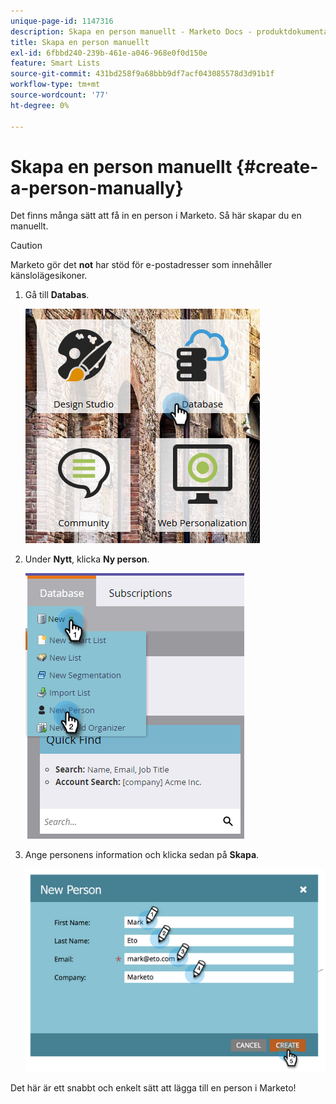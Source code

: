 ```yaml
---
unique-page-id: 1147316
description: Skapa en person manuellt - Marketo Docs - produktdokumentation
title: Skapa en person manuellt
exl-id: 6fbbd240-239b-461e-a046-968e0f0d150e
feature: Smart Lists
source-git-commit: 431bd258f9a68bbb9df7acf043085578d3d91b1f
workflow-type: tm+mt
source-wordcount: '77'
ht-degree: 0%

---
```


# Skapa en person manuellt {#create-a-person-manually}

Det finns många sätt att få in en person i Marketo. Så här skapar du en manuellt.

>[!CAUTION]
>
>Marketo gör det **not** har stöd för e-postadresser som innehåller känslolägesikoner.

1. Gå till **Databas**.

   ![](assets/db-1.png)

1. Under **Nytt**, klicka **Ny person**.

   ![](assets/two-2.png)

1. Ange personens information och klicka sedan på **Skapa**.

   ![](assets/three-2.png)

Det här är ett snabbt och enkelt sätt att lägga till en person i Marketo!
